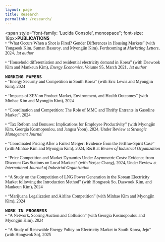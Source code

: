 ```yaml
---
layout: page
title: Research
permalink: /research/
---
```



<span style="font-family: 'Lucida Console', monospace"; font-size: 18px><b>PUBLICATIONS</b></span>  
<span style="font-family: 'Georgia', serif"> • “What Occurs When a Shot is Fired? Gender Differences in Housing Markets” (with Yongseok Kim, Suman Basuroy, and Myongjin Kim), Forthcoming at <em>Marketing Letters</em>, 2024, *1st author* 
</span>  

<span style="font-family: 'Georgia', serif"> • “Household differentiation and residential electricity demand in Korea” (with Daewook Kim and Mankeun Kim), <em>Energy Economics</em>, Volume 95, March 2021, *1st author*   
</span>  

<span style="font-family: 'Lucida Console', monospace"><b>WORKING PAPERS</b></span>   
<span style="font-family: 'Georgia', serif"> • “Energy Security and Competition in South Korea” (with Eric Lewis and Myongjin Kim), 2024
</span>  

<span style="font-family: 'Georgia', serif"> • “Impacts of ZEV on Product Market, Environment, and Health Outcomes” (with Minhae Kim and Myongjin Kim), 2024
</span>  

<span style="font-family: 'Georgia', serif"> • “Coordination and Competition: The Role of MMC and Thrifty Entrants in Gasoline Market”, 2024
</span>  
  
<span style="font-family: 'Georgia', serif"> • “Tax Reform and Bonuses: Implications for Employee Productivity” (with Myongjin Kim, Georgia Kosmopoulou, and Jangsu Yoon), 2024, Under Review at <em>Strategic Management Journal</em>
</span>    

<span style="font-family: 'Georgia', serif"> • “Coordinated Pricing After a Failed Merger: Evidence from the JetBlue-Spirit Case” (with Minhae Kim and Myongjin Kim), 2024, R&R at <em>Review of Industrial Organization</em>
</span>    

<span style="font-family: 'Georgia', serif"> • “Price Competition and Market Dynamics Under Asymmetric Costs: Evidence from Discount Gas Stations on Local Markets” (with Yenjae Chang), 2024, Under Review at <em>International Journal of Industrial Organization</em>
</span>    

<span style="font-family: 'Georgia', serif"> • “A Study on the Competition of LNG Power Generation in the Korean Electricity Market following the Introduction Method” (with Hongseok So, Daewook Kim, and Mankeun Kim), 2024
</span>    

<span style="font-family: 'Georgia', serif"> • “Marijuana Legalization and Airline Competition” (with Minhae Kim and Myongjin Kim), 2024
</span>    


<span style="font-family: 'Lucida Console', monospace"><b>WORK IN PROGRESS</b></span>   
<span style="font-family: 'Georgia', serif"> • “A Network, Scoring Auction and Collusion” (with Georgia Kosmopoulou and Myongjin Kim), 2024
</span>    

<span style="font-family: 'Georgia', serif"> • “A Study of Renewable Energy Policy on Electricity Market in South Korea, Jeju” (with Hongseok So), 2025
</span>  








